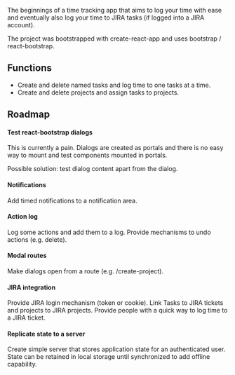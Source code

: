 The beginnings of a time tracking app that aims to log your time with ease and eventually 
also log your time to JIRA tasks (if logged into a JIRA account).

The project was bootstrapped with create-react-app and uses bootstrap / react-bootstrap.

## Functions
- Create and delete named tasks and log time to one tasks at a time.
- Create and delete projects and assign tasks to projects.

## Roadmap
#### Test react-bootstrap dialogs
This is currently a pain. Dialogs are created as portals and there is no easy way to mount
and test components mounted in portals.

Possible solution: test dialog content apart from the dialog.

#### Notifications
Add timed notifications to a notification area.

#### Action log
Log some actions and add them to a log. Provide mechanisms to undo actions (e.g. delete).

#### Modal routes
Make dialogs open from a route (e.g. /create-project).

#### JIRA integration
Provide JIRA login mechanism (token or cookie). Link Tasks to JIRA tickets and projects to
JIRA projects. Provide people with a quick way to log time to a JIRA ticket.

#### Replicate state to a server
Create simple server that stores application state for an authenticated user.
State can be retained in local storage until synchronized to add offline capability.
